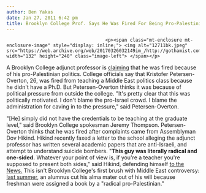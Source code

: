 ```yaml
---
author: Ben Yakas
date: Jan 27, 2011 6:42 pm
title: Brooklyn College Prof. Says He Was Fired For Being Pro-Palestinian
---
```


	
										<p><span class="mt-enclosure mt-enclosure-image" style="display: inline;"> <img alt="12711bk.jpeg" src="https://web.archive.org/web/20170326032149im_/http://gothamist.com/attachments/byakas/12711bk.jpeg" width="132" height="240" class="image-left"> </span></p>

<p>A Brooklyn College adjunct professor is <a href="https://web.archive.org/web/20170326032149/http://www.nypost.com/p/news/local/brooklyn/anti_israel_prof_canned_4VKrWweVduClYCw7HDUCJO?CMP=OTC-rss&amp;FEEDNAME=">claiming</a> that he was fired because of his pro-Palestinian politics. College officials say that Kristofer Petersen-Overton, 26, was fired from teaching a Middle East politics class because he didn&apos;t have a Ph.D. But Petersen-Overton thinks it was because of political pressure from outside the college. &quot;It&apos;s pretty clear that this was politically motivated. I don&apos;t blame the pro-Israel crowd. I blame the administration for caving in to the pressure,&quot; said Petersen-Overton.</p>

<p>&quot;[He] simply did not have the credentials to be teaching at the graduate level,&quot; said Brooklyn College spokesman Jeremy Thompson. Petersen-Overton thinks that he was fired after complaints came from Assemblyman Dov Hikind. Hikind recently faxed a letter to the school alleging the adjunct professor has written several academic papers that are anti-Israeli, and attempt to understand suicide bombers. &quot;<strong>This guy was literally radical and one-sided.</strong> Whatever your point of view is, if you&apos;re a teacher you&apos;re supposed to present both sides,&quot; said Hikind, defending himself <a href="https://web.archive.org/web/20170326032149/http://www.nydailynews.com/ny_local/2011/01/27/2011-01-27_propalestinian_views_cost_me_my_job__prof.html">to the News.</a> This isn&apos;t Brooklyn College&apos;s first brush with Middle East controversy: <a href="https://web.archive.org/web/20170326032149/http://gothamist.com/2010/08/30/brooklyn_college_alumn_cuts_school.php">last summer</a>, an alumnus cut his alma mater out of his will because freshman were assigned a book by a &quot;radical pro-Palestinian.&quot;</p>					
										
									
				